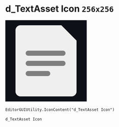 # d_TextAsset Icon `256x256`
<img src="/img/d_TextAsset%20Icon.png" width=256 height=256>

``` CSharp
EditorGUIUtility.IconContent("d_TextAsset Icon")
```
```
d_TextAsset Icon
```
